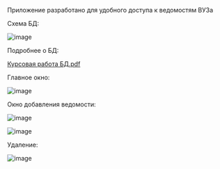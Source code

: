 Приложение разработано для удобного доступа к ведомостям ВУЗа

Схема БД:

![image](https://github.com/user-attachments/assets/dc264bd2-f3e4-4c7b-b8d2-1559d015702f)

Подробнее о БД:

[Курсовая работа БД.pdf](https://github.com/user-attachments/files/17721511/default.pdf)

Главное окно:

![image](https://github.com/user-attachments/assets/4e5577a7-7ebc-440a-8fec-2b12d21a1540)

Окно добавления ведомости:

![image](https://github.com/user-attachments/assets/506eaeee-4e8b-427c-b9ed-f276941878e4)

![image](https://github.com/user-attachments/assets/a4b90eb5-a4c2-4e92-92ee-97d31f95cfd0)

Удаление:

![image](https://github.com/user-attachments/assets/186088db-07f8-492b-a459-80455357e792)
